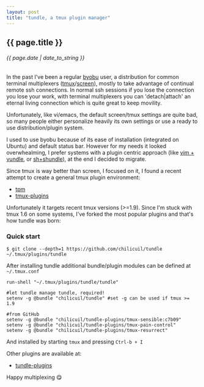 ```yaml
---
layout: post
title: "tundle, a tmux plugin manager"
---
```


## {{ page.title }}

###### {{ page.date | date_to_string }}

In the past I've been a regular [byobu](http://byobu.co/) user, a distribution for common terminal multiplexers ([tmux](http://tmux.github.io/)/[screen](https://www.gnu.org/software/screen/)), mostly to take advantage of continual remote ssh connections. In normal ssh sessions if you lose the connection you lose your work, with terminal multiplexers you can 'detach|attach' an eternal living connection which is quite great to keep movility.

Unfortunately, like vi/emacs, the default screen/tmux settings are quite bad, so many people either personalize heavily its own settings or use a ready to use distribution/plugin system.

I used to use byobu because of its ease of installation (integrated on Ubuntu) and default status bar. However for my needs it looked overwhealming, I prefer systems with a plugin centric approach (like [vim + vundle](https://github.com/chilicuil/vundle), or [sh+shundle](http://javier.io/blog/en/2013/11/15/shundle.html)), at the end I decided to migrate.

Since tmux is way better than screen, I focused on it, I found a recent attempt to create a general tmux plugin environment:

 - [tpm](https://github.com/tmux-plugins/tpm)
 - [tmux-plugins](https://github.com/tmux-plugins)

Unfortunately it targets recent tmux versions (>=1.9). Since I'm stuck with tmux 1.6 on some systems, I've forked the most popular plugins and that's how tundle was born:

### Quick start

    $ git clone --depth=1 https://github.com/chilicuil/tundle ~/.tmux/plugins/tundle

After installing tundle additional bundle/plugin modules can be defined at `~/.tmux.conf`

    run-shell "~/.tmux/plugins/tundle/tundle"

    #let tundle manage tundle, required!
    setenv -g @bundle "chilicuil/tundle" #set -g can be used if tmux >= 1.9

    #from GitHub
    setenv -g @bundle "chilicuil/tundle-plugins/tmux-sensible:c7b09"
    setenv -g @bundle "chilicuil/tundle-plugins/tmux-pain-control"
    setenv -g @bundle "chilicuil/tundle-plugins/tmux-resurrect"

And installed by starting `tmux` and pressing `Ctrl-b + I`

Other plugins are available at:

 - [tundle-plugins](https://github.com/chilicuil/tundle-plugins)

Happy multiplexing &#128523;
